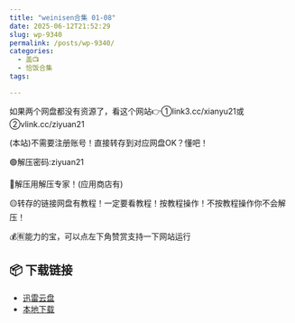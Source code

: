 ```yaml
---
title: "weinisen合集 01-08"
date: 2025-06-12T21:52:29
slug: wp-9340
permalink: /posts/wp-9340/
categories:
  - 盖📺
  - 恰饭合集
tags:

---
```


如果两个网盘都没有资源了，看这个网站👉①link3.cc/xianyu21或②vlink.cc/ziyuan21

(本站)不需要注册账号！直接转存到对应网盘OK？懂吧！

🟢解压密码:ziyuan21

🔵解压用解压专家！(应用商店有)

🟡转存的链接网盘有教程！一定要看教程！按教程操作！不按教程操作你不会解压！

💰🈶能力的宝，可以点左下角赞赏支持一下网站运行

## 📦 下载链接
- [迅雷云盘](https://blziyuan21.com/pay-download/9340?key=e1aff72f2b&down_id=0)
- [本地下载](https://blziyuan21.com/pay-download/9340?key=e1aff72f2b&down_id=1)

